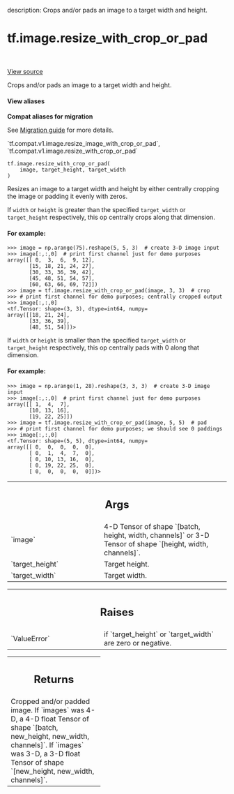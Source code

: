 description: Crops and/or pads an image to a target width and height.

<div itemscope itemtype="http://developers.google.com/ReferenceObject">
<meta itemprop="name" content="tf.image.resize_with_crop_or_pad" />
<meta itemprop="path" content="Stable" />
</div>

# tf.image.resize_with_crop_or_pad

<!-- Insert buttons and diff -->

<table class="tfo-notebook-buttons tfo-api nocontent" align="left">

</table>

<a target="_blank" class="external" href="/code/stable/tensorflow/python/ops/image_ops_impl.py">View source</a>



Crops and/or pads an image to a target width and height.

<section class="expandable">
  <h4 class="showalways">View aliases</h4>
  <p>
<b>Compat aliases for migration</b>
<p>See
<a href="https://www.tensorflow.org/guide/migrate">Migration guide</a> for
more details.</p>
<p>`tf.compat.v1.image.resize_image_with_crop_or_pad`, `tf.compat.v1.image.resize_with_crop_or_pad`</p>
</p>
</section>

<pre class="devsite-click-to-copy prettyprint lang-py tfo-signature-link">
<code>tf.image.resize_with_crop_or_pad(
    image, target_height, target_width
)
</code></pre>



<!-- Placeholder for "Used in" -->

Resizes an image to a target width and height by either centrally
cropping the image or padding it evenly with zeros.

If `width` or `height` is greater than the specified `target_width` or
`target_height` respectively, this op centrally crops along that dimension.

#### For example:



```
>>> image = np.arange(75).reshape(5, 5, 3)  # create 3-D image input
>>> image[:,:,0]  # print first channel just for demo purposes
array([[ 0,  3,  6,  9, 12],
       [15, 18, 21, 24, 27],
       [30, 33, 36, 39, 42],
       [45, 48, 51, 54, 57],
       [60, 63, 66, 69, 72]])
>>> image = tf.image.resize_with_crop_or_pad(image, 3, 3)  # crop
>>> # print first channel for demo purposes; centrally cropped output
>>> image[:,:,0]
<tf.Tensor: shape=(3, 3), dtype=int64, numpy=
array([[18, 21, 24],
       [33, 36, 39],
       [48, 51, 54]])>
```

If `width` or `height` is smaller than the specified `target_width` or
`target_height` respectively, this op centrally pads with 0 along that
dimension.

#### For example:



```
>>> image = np.arange(1, 28).reshape(3, 3, 3)  # create 3-D image input
>>> image[:,:,0]  # print first channel just for demo purposes
array([[ 1,  4,  7],
       [10, 13, 16],
       [19, 22, 25]])
>>> image = tf.image.resize_with_crop_or_pad(image, 5, 5)  # pad
>>> # print first channel for demo purposes; we should see 0 paddings
>>> image[:,:,0]
<tf.Tensor: shape=(5, 5), dtype=int64, numpy=
array([[ 0,  0,  0,  0,  0],
       [ 0,  1,  4,  7,  0],
       [ 0, 10, 13, 16,  0],
       [ 0, 19, 22, 25,  0],
       [ 0,  0,  0,  0,  0]])>
```

<!-- Tabular view -->
 <table class="responsive fixed orange">
<colgroup><col width="214px"><col></colgroup>
<tr><th colspan="2"><h2 class="add-link">Args</h2></th></tr>

<tr>
<td>
`image`
</td>
<td>
4-D Tensor of shape `[batch, height, width, channels]` or 3-D Tensor
of shape `[height, width, channels]`.
</td>
</tr><tr>
<td>
`target_height`
</td>
<td>
Target height.
</td>
</tr><tr>
<td>
`target_width`
</td>
<td>
Target width.
</td>
</tr>
</table>



<!-- Tabular view -->
 <table class="responsive fixed orange">
<colgroup><col width="214px"><col></colgroup>
<tr><th colspan="2"><h2 class="add-link">Raises</h2></th></tr>

<tr>
<td>
`ValueError`
</td>
<td>
if `target_height` or `target_width` are zero or negative.
</td>
</tr>
</table>



<!-- Tabular view -->
 <table class="responsive fixed orange">
<colgroup><col width="214px"><col></colgroup>
<tr><th colspan="2"><h2 class="add-link">Returns</h2></th></tr>
<tr class="alt">
<td colspan="2">
Cropped and/or padded image.
If `images` was 4-D, a 4-D float Tensor of shape
`[batch, new_height, new_width, channels]`.
If `images` was 3-D, a 3-D float Tensor of shape
`[new_height, new_width, channels]`.
</td>
</tr>

</table>

